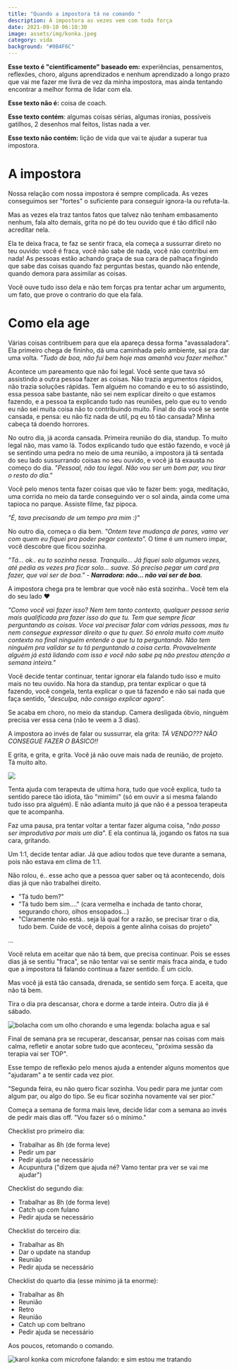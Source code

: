 ```yaml
---
title: "Quando a impostora tá no comando "
description: A impostora as vezes vem com toda força
date: 2021-09-10 06:10:30
image: assets/img/konka.jpeg
category: vida
background: "#0B4F6C"
---
```

**Esse texto é "cientificamente" baseado em:** experiências, pensamentos, reflexões, choro, alguns aprendizados e nenhum aprendizado a longo prazo que vai me fazer me livra de vez da minha impostora, mas ainda tentando encontrar a melhor forma de lidar com ela.

**Esse texto não é:** coisa de coach.

**Esse texto contém**: algumas coisas sérias, algumas ironias, possíveis gatilhos, 2 desenhos mal feitos, listas nada a ver.

**Esse texto não contém:** lição de vida que vai te ajudar a superar tua impostora.

# A impostora

Nossa relação com nossa impostora é sempre complicada. As vezes conseguimos ser "fortes" o suficiente para conseguir ignora-la ou refuta-la.

Mas as vezes ela traz tantos fatos que talvez não tenham embasamento nenhum, fala alto demais, grita no pé do teu ouvido que é tão difícil não acreditar nela.

Ela te deixa fraca, te faz se sentir fraca, ela começa a sussurrar direto no teu ouvido: você é fraca, você não sabe de nada, você não contribui em nada! As pessoas estão achando graça de sua cara de palhaça fingindo que sabe das coisas quando faz perguntas bestas, quando não entende, quando demora para assimilar as coisas.

Você ouve tudo isso dela e não tem forças pra tentar achar um argumento, um fato, que prove o contrario do que ela fala.

# Como ela age

Várias coisas contribuem para que ela apareça dessa forma "avassaladora". Ela primeiro chega de fininho, dá uma caminhada pelo ambiente, sai pra dar uma volta. *"Tudo de boa, não fui bem hoje mas amanhã vou fazer melhor."*

Acontece um pareamento que não foi legal. Você sente que tava só assistindo a outra pessoa fazer as coisas. Não trazia argumentos rápidos, não trazia soluções rápidas. Tem alguém no comando e eu to só assistindo, essa pessoa sabe bastante, não sei nem explicar direito o que estamos fazendo, e a pessoa ta explicando tudo nas reuniões, pelo que eu to vendo eu não sei muita coisa não to contribuindo muito. Final do dia você se sente cansada, e pensa: eu não fiz nada de util, pq eu tô tão cansada? Minha cabeça tá doendo horrores.

No outro dia, já acorda cansada. Primeira reunião do dia, standup. To muito legal não, mas vamo lá. Todos explicando tudo que estão fazendo, e você já se sentindo uma pedra no meio de uma reunião, a impostora já tá sentada do seu lado sussurrando coisas no seu ouvido, e você já tá exausta no começo do dia. *"Pessoal, não tou legal. Não vou ser um bom par, vou tirar o resto do dia."*

Você pelo menos tenta fazer coisas que vão te fazer bem: yoga, meditação, uma corrida no meio da tarde conseguindo ver o sol ainda, ainda come uma tapioca no parque. Assiste filme, faz pipoca.

*"É, tava precisando de um tempo pra mim :)"*

No outro dia, começa o dia bem. *"Ontem teve mudança de pares, vamo ver com quem eu fiquei pra poder pegar contexto".* O time é um numero impar, você descobre que ficou sozinha.

*"Tá... ok.. eu to sozinha nessa. Tranquilo... Já fiquei solo algumas vezes, até pedia as vezes pra ficar solo... suave. Só preciso pegar um card pra fazer, que vai ser de boa."* - ***Narradora*: *não... não vai ser de boa.***

A impostora chega pra te lembrar que você não está sozinha.. Você tem ela do seu lado ❤️

*"Como você vai fazer isso? Nem tem tanto contexto, qualquer pessoa seria mais qualificada pra fazer isso do que tu. Tem que sempre ficar perguntando as coisas. Voce vai precisar falar com várias pessoas, mas tu nem consegue expressar direito o que tu quer. Só enrola muito com muito contexto no final ninguém entende o que tu ta perguntando. Não tem ninguém pra validar se tu tá perguntando a coisa certa. Provavelmente alguém já está lidando com isso e você não sabe pq não prestou atenção a semana inteira."*

Você decide tentar continuar, tentar ignorar ela falando tudo isso e muito mais no teu ouvido. Na hora da standup, pra tentar explicar o que tá fazendo, você congela, tenta explicar o que tá fazendo e não sai nada que faça sentido, *"desculpa, não consigo explicar agora".*

Se acaba em choro, no meio da standup. Camera desligada óbvio, ninguém precisa ver essa cena (não te veem a 3 dias).

A impostora ao invés de falar ou sussurrar, ela grita: *TÁ VENDO??? NÃO CONSEGUE FAZER O BÁSICO!!*

E grita, e grita, e grita. Você já não ouve mais nada de reunião, de projeto. Tá muito alto.

![](assets/img/fraca.png)

Tenta ajuda com terapeuta de ultima hora, tudo que você explica, tudo ta sentido parece tão idiota, tão "mimimi" (só em ouvir a si mesma falando tudo isso pra alguém). E não adianta muito já que não é a pessoa terapeuta que te acompanha.

Faz uma pausa, pra tentar voltar a tentar fazer alguma coisa, "*não posso ser improdutiva por mais um dia*". E ela continua lá, jogando os fatos na sua cara, gritando.

Um 1:1, decide tentar adiar. Já que adiou todos que teve durante a semana, pois não estava em clima de 1:1.

Não rolou, é.. esse acho que a pessoa quer saber oq tá acontecendo, dois dias já que não trabalhei direito.

* "Tá tudo bem?"
* "Tá tudo bem sim...." (cara vermelha e inchada de tanto chorar, segurando choro, olhos ensopados...)
* "Claramente não está.. seja lá qual for a razão, se precisar tirar o dia, tudo bem. Cuide de você, depois a gente alinha coisas do projeto"

...

Você reluta em aceitar que não tá bem, que precisa continuar. Pois se esses dias já se sentiu "fraca", se não tentar vai se sentir mais fraca ainda, e tudo que a impostora tá falando continua a fazer sentido. É um ciclo.

Mas você já está tão cansada, drenada, se sentido sem força. E aceita, que não tá bem.

Tira o dia pra descansar, chora e dorme a tarde inteira. Outro dia já é sábado.

![bolacha com um olho chorando e uma legenda: bolacha agua e sal](assets/img/bolacha.png "bolacha com um olho chorando e uma legenda: bolacha agua e sal")

Final de semana pra se recuperar, descansar, pensar nas coisas com mais calma, refletir e anotar sobre tudo que aconteceu, "próxima sessão da terapia vai ser TOP".

Esse tempo de reflexão pelo menos ajuda a entender alguns momentos que "ajudaram" a te sentir cada vez pior.

"Segunda feira, eu não quero ficar sozinha. Vou pedir para me juntar com algum par, ou algo do tipo. Se eu ficar sozinha novamente vai ser pior."

Começa a semana de forma mais leve, decide lidar com a semana ao invés de pedir mais dias off. "Vou fazer só o mínimo."

Checklist pro primeiro dia:

* Trabalhar as 8h (de forma leve)
* Pedir um par
* Pedir ajuda se necessário
* Acupuntura ("dizem que ajuda né? Vamo tentar pra ver se vai me ajudar")

Checklist do segundo dia:

* Trabalhar as 8h (de forma leve)
* Catch up com fulano
* Pedir ajuda se necessário

Checklist do terceiro dia:

* Trabalhar as 8h
* Dar o update na standup
* Reunião
* Pedir ajuda se necessário

Checklist do quarto dia (esse mínimo já ta enorme):

* Trabalhar as 8h
* Reunião
* Retro
* Reunião
* Catch up com beltrano
* Pedir ajuda se necessário

Aos poucos, retomando o comando.

![karol konka com microfone falando: e sim estou me tratando](assets/img/konka.jpeg "karol konka com microfone falando: e sim estou me tratando")